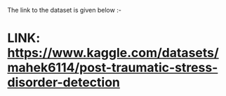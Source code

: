 The link to the dataset is given below :-

# LINK:  https://www.kaggle.com/datasets/mahek6114/post-traumatic-stress-disorder-detection